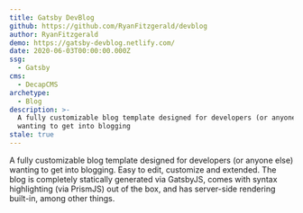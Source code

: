 ```yaml
---
title: Gatsby DevBlog
github: https://github.com/RyanFitzgerald/devblog
author: RyanFitzgerald
demo: https://gatsby-devblog.netlify.com/
date: 2020-06-03T00:00:00.000Z
ssg:
  - Gatsby
cms:
  - DecapCMS
archetype:
  - Blog
description: >-
  A fully customizable blog template designed for developers (or anyone else)
  wanting to get into blogging
stale: true
---
```


A fully customizable blog template designed for developers (or anyone else) wanting to get into blogging. 
Easy to edit, customize and extended. The blog is completely statically generated via GatsbyJS, comes with syntax highlighting (via PrismJS) out of the box, and has server-side rendering built-in, among other things.
